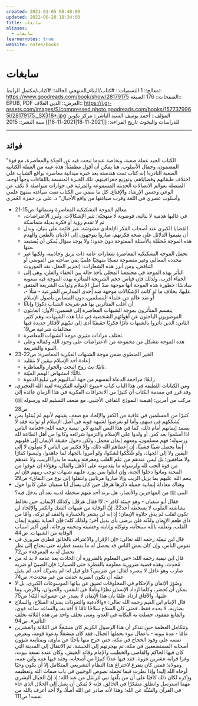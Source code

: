 ```yaml
---
created: 2021-01-05 08:40:00
updated: 2022-06-20 18:34:00
title: سابغات
aliases:
  - سابغات
learnernotes: true
website: notes/books
---
```


# سابغات

معالج:: 1
التسميات:: #كتاب/البناء_المنهجي
الحالة:: #كتاب/مكتمل
الرابط:: <https://www.goodreads.com/book/show/28179175>
الصفحات:: 176
الصيغة:: EPUB, PDF
الغرض:: الدين
الغلاف:: <https://i.gr-assets.com/images/S/compressed.photo.goodreads.com/books/1577379965l/28179175._SX318*.jpg>
المؤلف:: أحمد يوسف السيد
الناشر:: مركز تكوين للدراسات والبحوث
تاريخ القراءة:: [[2021-11-18|2021-11-18]]
سنة النشر:: 2015

---

## فوائد

"الكتاب الجيد عملة صعبة، وبخاصة عندما تبحث فيه عن الجِدّة والمعاصرة، مع قوة المضمون، وجمال الأسلوب.
هنا يمكن أن أقول مطمئناً: هذه عينة من العملة الكتابية الصعبة النادرة!
إنه كتاب تمت هندسته بعد خبرة ميدانية معاصرة بواقع الشباب على اختلاف طبقاتهم وقضاياهم، وتوزيع جغرافيتهم، تلك الخبرة المتسمة باللقاءات وجهاً لوجه، المتصلة بعوالم الاتصالات الحديثة المسموعة والمرئية في حوارات متواصلة لا تكف عن الوعي وحسن الإرشاد والإقناع.
كل ما مضى من الكتاب تمت صياغته بمنهج علمي وأسلوب عصري في اللغة وقرب صياغتها من واقع الأجيال" د. علي بن حمزة العُمري

- معالم الموجة التشكيكية المعاصرة وسماتها: ص15-21
  - في غالبها هدمية لا بنائية، فوضوية لا منهجيّة؛ تثير الإشكالات، وتُبرِز الاعتراضات، ثم لا تقدم رؤية أو فكرة بديلة متماسكة
  - القضايا الكبرى عند أصحاب الفكر الإلحادي مشوشة، غير قائمة على بنيان، وبدل أن يقيموا الدلائل على صحة فكرتهم، صاروا يتوجهون إلى الأديان بالطعن والهدم
  - هذه الموجة مُحمَّلة بالأسئلة المفتوحة دون حدود؛ ولا يوجد سؤال يُمكن أن يُستبعد منها،
  - تحمل الموجة التشكيكية المعاصرة شعارات عامة ذات بريق وجاذبية، ولكنها غير محددة المعالم، وغير منسوجة نسجًا منهجيًا علميًا يقي صاحبه من الفوضى أو التناقض، ومن أبرز هذه الشعارات: (تحرير العقل، نقد الموروث
  - التأثر بهذه الموجة في مجتمعنا المحلي يأخذ حالة بين الخفاء والعلن، وهي إلى الخفاء أقرب، ولذلك فإن قياس حجم الشريحة المتأثرة بهذه الموجة فيه صعوبة
  - سادسًا: خطورة هذه الموجة أنها موجهة ضدّ أصلِ الإسلام وثوابت الشريعة المتفق عليها، بخلاف ما لو كانت الإشكالات موجهة ضد إحدى المدارس الشرعية - مثلًا -، أو ضد عالم من علماء المسلمين، دون المساس بأصول الإسلام
  - أن أغلب المتأثرين بها هم شريحة الشباب ذكورًا وإناثًا
  - ينقسم المتأثرون بموجة الشبهات المعاصرة إلى قسمين:
    الأول: العابثون الفوضويون الباحثون عن أهوائهم الشخصية في ثنايا هذه الشبهات، وهم كثير.
    الثاني: الذين تأثروا بالشبهات تأثرًا فكريًا حقيقيًا أدى إلى تبنّيهم لأفكار جديدة فيها مخالفات شرعية ص19
  - تختلف مرادات مثيري موجة الشبهات المعاصرة.
  - هذه الموجة تتشكل من مجموعة من الاعتراضات على وجود الله وكماله وعلى النبوة والشريعة.
- الخير المنطوي ضمن موجة الشبهات الفكرية المعاصرة: ص22-23
  - إعادة أخذ الإسلام بيقين لا بتقليد
  - ثانيًا: بث روح البحث والحوار والمناظرة.
  - ثالثًا: استنهاض الهمم الميّتة.
  - رابعًا: مراجعة الدعاة أنفسهم من جهة أساليبهم في تبليغ الدعوة
- ومن الكتابات اللطيفة في هذا الباب كتاب «ينبوع الغواية الفكرية» لعبد الله العجيري، وقد قرر في مقدمة الكتاب أن كثيرًا من الانحرافات الفكرية في هذا الزمان عائدة إلى مركب من أمرين: (هيمنة النموذج الثقافي الأجنبي. مع ضعف التسليم لله ورسوله ﷺ) ص28
- كثيرًا من المسلمين في عافية من الكفر والإلحاد مع ضعف يقينهم لأنهم لم يُبتلوا بمن يُشككهم في دينهم، وأما لو تعرضوا لشبهة قوية في أصل الإسلام أو ثوابته فقد لا يصمد إيمانهم أمام ذلك، كما في هذا النص البديع لابن تيمية رحمه الله:
  «فعامة الناس اذا أسلموا بعد كفر، أو ولدوا على الإسلام والتزموا شرائعه وكانوا من أهل الطاعة لله ورسوله؛ فهم مسلمون، ومعهم إيمان مجمل، ولكن دخول حقيقة الإيمان إلى قلوبهم إنما يحصل شيئًا فشيئًا، إن أعطاهم الله ذلك، وإلا فكثير من الناس لا يَصِلُون لا إلى اليقين ولا إلى الجهاد، ولو شُكِّكوا لشكوا، ولو أمروا بالجهاد لما جاهدوا، وليسوا كفارًا ولا منافقين؛ بل ليس عندهم من علم القلب ومعرفته ويقينه ما يدرأ الريب، ولا عندهم من قوة الحب لله ولرسوله ما يقدمونه على الأهل والمال، وهؤلاء إن عوفوا من المحنة وماتوا دخلوا الجنة، وإن ابتلوا بمن يورد عليهم شبهات توجب ريبهم فإن لم ينعم الله عليهم بما يزيل الريب وإلا صاروا مرتابين وانتقلوا إلى نوع من النفاق» ص29
- وهناك معادلة إيمانية جميلة ذكرها هرقل حين كان يسأل أبا سفيان عمَّن كانوا حول النبي ﷺ من المهاجرين والأنصار، هل يرتد أحد منهم سخطة لدينه بعد أن يدخل فيه؟ فقال أبو سفيان - وهو حينئذ كافر -: لا! فقال هرقل: وكذلك الإيمان، حين تخالط بشاشته القلوب لا يسخطه أحد22.
  إنّ الوقاية من شبهات الشك والكفر والإلحاد لن تكون لقلب لم يذق حلاوة الإيمان؛ إذ إنه لن يشعر بالخسارة والفقد لو تركه، وأمّا من ذاق طعم الإيمان ولذّته فلن يرضى بأي بديل آخر؛ ولذلك كله؛ فإن العناية بتقوية إيمان القلب، وتعلَّقه بالله سبحانه، وتوكله وإنابته وخشيته ومحبته ورجائه، لَمِن أكبر أسباب الوقاية من الشبهات. ص44
- قال ابن تيميّة رحمه الله تعالى: «إن الإقرار والاعتراف بالخالق فطري ضروري في نفوس الناس، وإن كان بعض الناس قد يحصل له ما يفسد فطرته حتى يحتاج إلى نظر تحصل له به المعرفة» ص72
- قال ابن تيمية رحمه الله:
  «من المعلوم بالضرورة أن الحادث بعد عدمه لا بد له من مُحدِث، وهذه قضية ضرورية معلومة بالفطرة حتى للصبيان؛ فإن الصبيّ لو ضربه ضارب وهو غافل لا يبصره لقال: من ضربني؟ فلو قيل له: لم يضربْك أحد، لم يقبل عقله أن تكون الضربة حدثت من غير محدث». ص74
- وصُوَرُ الإتقان والإحكام في المخلوقات تَضيق عن بيانها الموسوعات الكبرى، بل لا يمكن أن تُحصَر، وكلما ازداد الإنسان نظرًا وتأملا في النفس، والحيوان، والأرض، وما عليها، والآفاق ازداد علمًا بأن هذا الإتقان لا يصدر عن عشوائية البتّة! ص75
- قال الإمام ابن القيم رحمه الله تعالى: «والأدعية والتعوذات بمنزلة السلاح، والسلاح بضاربه، لا بحده فقط، فمتى كان السلاح سلاحًا تامًا لا آفة به، والساعد ساعد قوي، والمانع مفقود، حصلت به النكاية في العدو، ومتى تخلف واحد من هذه الثلاثة تخلف التأثير». ص94
- وتتكامل العظمة حين نتذكر أن هذا الرسول الكريم كان منشغلًا في الثلاثة والعشرين عامًا - مدة نبوته - بأعمال تنوء بحملها الجبال، فقد كان منشغلًا بدعوة قومه، وبعرض نفسه على وفود الحجاج في مكة، حتى خرج منها باحثًا عن مأوى، وبمتابعة شؤون أصحابه المستضعفين في مكة، ثم بهجرتهم إلى الحبشة، ثم الانتقال إلى المدينة التي كان فيها الحاكم والقاضي والخطيب والإمام وقائد الجيش، وكان عنده تسعة بيوت، وغزا قرابة عشرين غزوة، فقد فيها عددًا كبيرًا من أصحابه، وفقد فيها عمه وابن عمه، ومولاه؛ فمتى كان يتفرغ لاختراع هذا النظام التشريعي المتكامل إلا أن يكون وحيًا أوحاه الله إليه!
  وإذا نظرت فيما تحمله نصوص الوحيين في باب صفات الله وتعظيمه وذِكره لكان ذلك كافيًا على أن من بلّغها نبي مُرسَل من عند الله؛ إذ إنّ الخيال البشري مهما استرسل وانطلق متفكرًا في الخالق، فإنه لا يُمكن أن يصل إلى الجلال الذي جاء في القرآن والسُنَّة عن الله؛ وهذا لأنه صادر عن الله أصلًا، ولا أحد أعرف بالله من نفسه! ص111

